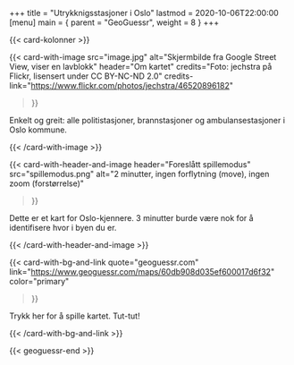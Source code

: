 +++
title = "Utrykknigsstasjoner i Oslo"
lastmod = 2020-10-06T22:00:00
[menu]
main = { parent = "GeoGuessr", weight = 8 }
+++

<!-- markdownlint-disable MD033 MD034 -->

{{< card-kolonner >}}

{{< card-with-image
 src="image.jpg"
 alt="Skjermbilde fra Google Street View, viser en lavblokk"
 header="Om kartet"
 credits="Foto: jechstra på Flickr, lisensert under CC BY-NC-ND 2.0"
 credits-link="https://www.flickr.com/photos/jechstra/46520896182"
>}}

Enkelt og greit: alle politistasjoner, brannstasjoner og ambulansestasjoner i Oslo kommune.

{{< /card-with-image >}}

{{< card-with-header-and-image
 header="Foreslått spillemodus"
 src="spillemodus.png"
 alt="2 minutter, ingen forflytning (move), ingen zoom (forstørrelse)"
>}}

Dette er et kart for Oslo-kjennere. 3 minutter burde være nok for å identifisere
hvor i byen du er.

{{< /card-with-header-and-image >}}

{{< card-with-bg-and-link
 quote="geoguessr.com"
 link="https://www.geoguessr.com/maps/60db908d035ef600017d6f32"
 color="primary"
>}}

Trykk her for å spille kartet. Tut-tut!

{{< /card-with-bg-and-link >}}

{{< geoguessr-end >}}
